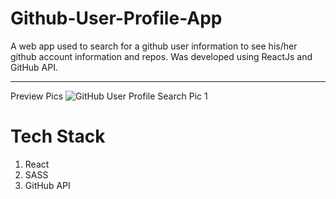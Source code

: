 # Github-User-Profile-App
A web app used to search for a github user information to see his/her github account information and repos. Was developed using ReactJs and GitHub API.
___

Preview Pics
![GitHub User Profile Search Pic 1](https://images.ctfassets.net/d8xmlp2haryb/3kyLFWLeNJRsskNkAHJRZn/a6442610500fc28f4722c81dd0b61011/github2.PNG?h=250)

# Tech Stack
1. React
2. SASS
3. GitHub API
